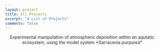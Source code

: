 ```yaml
---
layout: project
title: All Projects
excerpt: "A List of Projects"
comments: false
---
```


<center> Experimental manipulation of atmospheric deposition within an aqutatic ecosystem, using the model system *Sarracenia purpurea* 